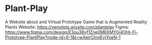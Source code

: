 # Plant-Play
A Website about and Virtual Prototype Game that is Augmented Reality Plants
Website: https://venvilots.wixsite.com/plantplay
Figma: https://www.figma.com/design/E3ou36yf1Zne0MEKMYGj41/Hi-Fi-Prototype-PlantPlay?node-id=0-1&t=wXeirClrmEyiYoeN-1
